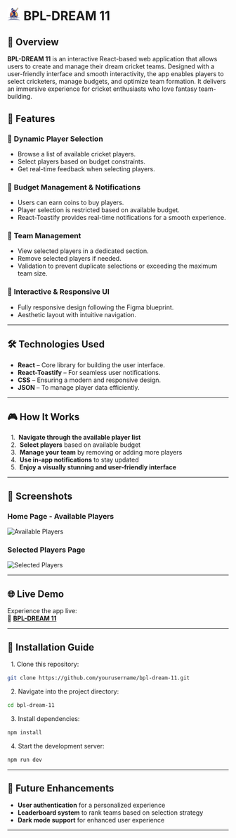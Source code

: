# <img width="30px" src="./src/assets/logo.png"/> BPL-DREAM 11

## 🏏 Overview  
**BPL-DREAM 11** is an interactive React-based web application that allows users to create and manage their dream cricket teams. Designed with a user-friendly interface and smooth interactivity, the app enables players to select cricketers, manage budgets, and optimize team formation. It delivers an immersive experience for cricket enthusiasts who love fantasy team-building.  

## 🚀 Features  
### 🔹 **Dynamic Player Selection**  
- Browse a list of available cricket players.  
- Select players based on budget constraints.  
- Get real-time feedback when selecting players.  

### 🔹 **Budget Management & Notifications**  
- Users can earn coins to buy players.  
- Player selection is restricted based on available budget.  
- React-Toastify provides real-time notifications for a smooth experience.  

### 🔹 **Team Management**  
- View selected players in a dedicated section.  
- Remove selected players if needed.  
- Validation to prevent duplicate selections or exceeding the maximum team size.  

### 🔹 **Interactive & Responsive UI**  
- Fully responsive design following the Figma blueprint.  
- Aesthetic layout with intuitive navigation.  

---

## 🛠️ Technologies Used  
- **React** – Core library for building the user interface.  
- **React-Toastify** – For seamless user notifications.  
- **CSS** – Ensuring a modern and responsive design.  
- **JSON** – To manage player data efficiently.  

---

## 🎮 How It Works  
&nbsp; 1.&nbsp; **Navigate through the available player list**  
&nbsp; 2.&nbsp; **Select players** based on available budget  
&nbsp; 3.&nbsp; **Manage your team** by removing or adding more players  
&nbsp; 4.&nbsp; **Use in-app notifications** to stay updated  
&nbsp; 5.&nbsp; **Enjoy a visually stunning and user-friendly interface**  

---

## 📸 Screenshots  
### Home Page - Available Players  
![Available Players](https://i.ibb.co.com/BKqDzHKZ/Cricket.png)  

### Selected Players Page  
![Selected Players](https://i.ibb.co.com/9kRCqK2M/Select-Players.png)  

---

## 🌐 Live Demo  
Experience the app live:  
🔗 **[BPL-DREAM 11](https://bpl-dream-11-cricket-team-builder.netlify.app)**  

---

## 📌 Installation Guide  
&nbsp; 1. Clone this repository:  
   ```sh
   git clone https://github.com/yourusername/bpl-dream-11.git
   ```
&nbsp; 2. Navigate into the project directory:  
   ```sh
   cd bpl-dream-11
   ```
&nbsp; 3. Install dependencies:  
   ```sh
   npm install
   ```
&nbsp; 4. Start the development server:  
   ```sh
   npm run dev
   ```
---

## 🎯 Future Enhancements  
- **User authentication** for a personalized experience  
- **Leaderboard system** to rank teams based on selection strategy  
- **Dark mode support** for enhanced user experience  

---